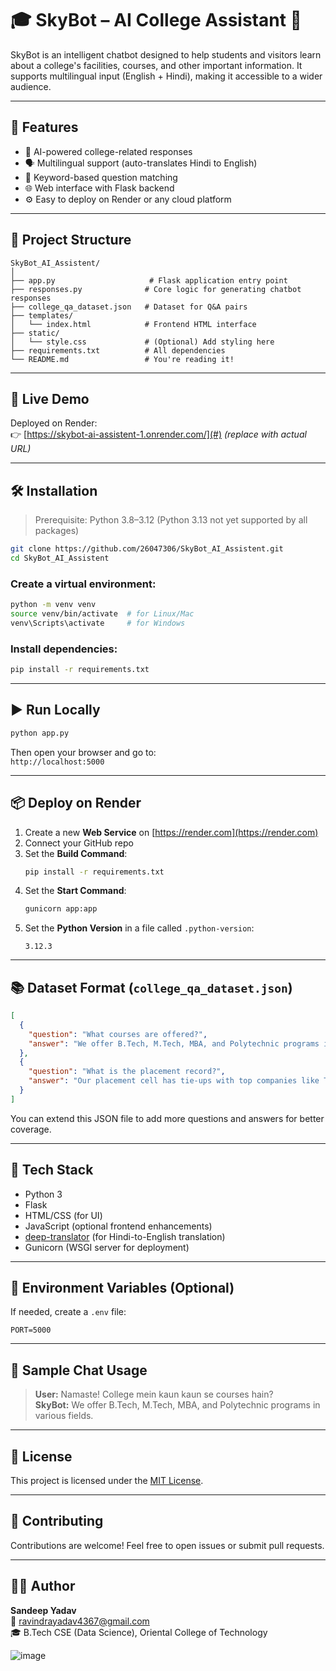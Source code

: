 # 🎓 SkyBot – AI College Assistant 🤖

SkyBot is an intelligent chatbot designed to help students and visitors learn about a college's facilities, courses, and other important information. It supports multilingual input (English + Hindi), making it accessible to a wider audience.

---

## 🌟 Features

- 🧠 AI-powered college-related responses
- 🗣️ Multilingual support (auto-translates Hindi to English)
- 🎯 Keyword-based question matching
- 🌐 Web interface with Flask backend
- ⚙️ Easy to deploy on Render or any cloud platform

---

## 📁 Project Structure

```
SkyBot_AI_Assistent/
│
├── app.py                     # Flask application entry point
├── responses.py              # Core logic for generating chatbot responses
├── college_qa_dataset.json   # Dataset for Q&A pairs
├── templates/
│   └── index.html            # Frontend HTML interface
├── static/
│   └── style.css             # (Optional) Add styling here
├── requirements.txt          # All dependencies
└── README.md                 # You're reading it!
```

---

## 🚀 Live Demo

Deployed on Render:  
👉 [https://skybot-ai-assistent-1.onrender.com/](#) *(replace with actual URL)*

---

## 🛠️ Installation

> Prerequisite: Python 3.8–3.12 (Python 3.13 not yet supported by all packages)

```bash
git clone https://github.com/26047306/SkyBot_AI_Assistent.git
cd SkyBot_AI_Assistent
```

### Create a virtual environment:

```bash
python -m venv venv
source venv/bin/activate  # for Linux/Mac
venv\Scripts\activate     # for Windows
```

### Install dependencies:

```bash
pip install -r requirements.txt
```

---

## ▶️ Run Locally

```bash
python app.py
```

Then open your browser and go to:  
`http://localhost:5000`

---

## 📦 Deploy on Render

1. Create a new **Web Service** on [https://render.com](https://render.com)
2. Connect your GitHub repo
3. Set the **Build Command**:
   ```bash
   pip install -r requirements.txt
   ```
4. Set the **Start Command**:
   ```bash
   gunicorn app:app
   ```
5. Set the **Python Version** in a file called `.python-version`:
   ```
   3.12.3
   ```

---

## 📚 Dataset Format (`college_qa_dataset.json`)

```json
[
  {
    "question": "What courses are offered?",
    "answer": "We offer B.Tech, M.Tech, MBA, and Polytechnic programs in various fields."
  },
  {
    "question": "What is the placement record?",
    "answer": "Our placement cell has tie-ups with top companies like TCS, Infosys, and Wipro."
  }
]
```

You can extend this JSON file to add more questions and answers for better coverage.

---

## 🧠 Tech Stack

- Python 3
- Flask
- HTML/CSS (for UI)
- JavaScript (optional frontend enhancements)
- [deep-translator](https://pypi.org/project/deep-translator/) (for Hindi-to-English translation)
- Gunicorn (WSGI server for deployment)

---

## 🔐 Environment Variables (Optional)

If needed, create a `.env` file:

```
PORT=5000
```

---

## 🧪 Sample Chat Usage

> **User:** Namaste! College mein kaun kaun se courses hain?  
> **SkyBot:** We offer B.Tech, M.Tech, MBA, and Polytechnic programs in various fields.

---

## 📜 License

This project is licensed under the [MIT License](LICENSE).

---

## 🤝 Contributing

Contributions are welcome! Feel free to open issues or submit pull requests.

---

## 👨‍💻 Author

**Sandeep Yadav**  
📧 [ravindrayadav4367@gmail.com](mailto:ravindrayadav4367@gmail.com)  
🎓 B.Tech CSE (Data Science), Oriental College of Technology

![image](https://github.com/user-attachments/assets/6453adc7-a2c1-4299-96bb-9e1d6b5b9d83)
